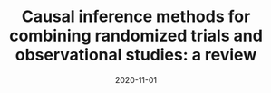 ---
title: "Causal inference methods for combining randomized trials and observational studies: a review"
collection: publications
permalink: /publications/2020-11-01-Causal-inference-methods-for-combining-randomized-trials-and-observational-studies-a-review
date: 2020-11-01
paperurl: 'https://doi.org/10.48550/ARXIV.2011.08047'
code: 'https://github.com/BenedicteColnet/combine-rct-rwd-review'
citation: 'B.&nbsp;Colnet, I.&nbsp;Mayer, G.&nbsp;Chen, A.&nbsp;Dieng, R.&nbsp;Li, G.&nbsp;Varoquaux, … S.&nbsp;Yang.
Causal inference methods for combining randomized trials and observational studies: a review.
Technical Report arXiv 2011.08047, 2020.'
---